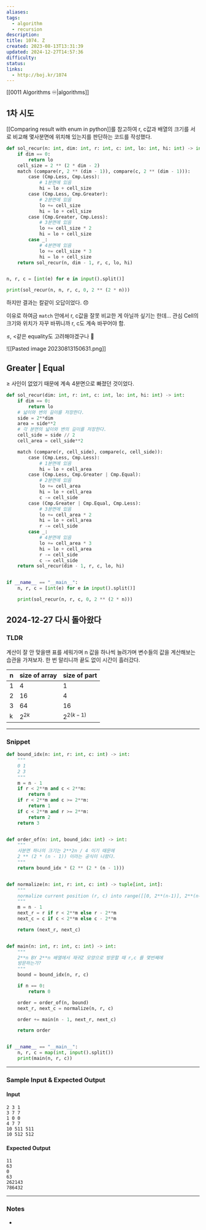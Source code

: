```yaml
---
aliases: 
tags:
  - algorithm
  - recursion
description: 
title: 1074. Z
created: 2023-08-13T13:31:39
updated: 2024-12-27T14:57:36
difficulty: 
status: 
links:
  - http://boj.kr/1074
---
```

[[0011 Algorithms ♾️|algorithms]]

## 1차 시도

[[Comparing result with enum in python]]를 참고하여 r, c값과 배열의 크기를 서로 비교해 몇사분면에 위치해 있는지를 판단하는 코드를 작성했다.

```python
def sol_recur(n: int, dim: int, r: int, c: int, lo: int, hi: int) -> int:
    if dim == 0:
        return lo
    cell_size = 2 ** (2 * dim - 2)
    match (compare(r, 2 ** (dim - 1)), compare(c, 2 ** (dim - 1))):
        case (Cmp.Less, Cmp.Less):
            # 1분면에 있음
            hi = lo + cell_size
        case (Cmp.Less, Cmp.Greater):
            # 2분면에 있음
            lo += cell_size
            hi = lo + cell_size
        case (Cmp.Greater, Cmp.Less):
            # 3분면에 있음
            lo += cell_size * 2
            hi = lo + cell_size
        case _:
            # 4분면에 있음
            lo += cell_size * 3
            hi = lo + cell_size
    return sol_recur(n, dim - 1, r, c, lo, hi)


n, r, c = [int(e) for e in input().split()]

print(sol_recur(n, n, r, c, 0, 2 ** (2 * n)))
```

하지만 결과는 칼같이 오답이었다. 😞

이유로 하여금 `match` 안에서 r, c값을 잘못 비교한 게 아닐까 싶기는 한데... 관심 Cell의 크기와 위치가 자꾸 바뀌니까 r, c도 계속 바꾸어야 함.

≤, <같은 equality도 고려해야겠구나 

![[Pasted image 20230813150631.png]]

## Greater | Equal

≥ 사인이 없었기 때문에 계속 4분면으로 빠졌던 것이었다.

```python
def sol_recur(dim: int, r: int, c: int, lo: int, hi: int) -> int:
    if dim == 0:
        return lo
    # 넓이와 변의 길이를 저장한다.
    side = 2**dim
    area = side**2
    # 각 분면의 넓이와 변의 길이를 저장한다.
    cell_side = side // 2
    cell_area = cell_side**2

    match (compare(r, cell_side), compare(c, cell_side)):
        case (Cmp.Less, Cmp.Less):
            # 1분면에 있음
            hi = lo + cell_area
        case (Cmp.Less, Cmp.Greater | Cmp.Equal):
            # 2분면에 있음
            lo += cell_area
            hi = lo + cell_area
            c -= cell_side
        case (Cmp.Greater | Cmp.Equal, Cmp.Less):
            # 3분면에 있음
            lo += cell_area * 2
            hi = lo + cell_area
            r -= cell_side
        case _:
            # 4분면에 있음
            lo += cell_area * 3
            hi = lo + cell_area
            r -= cell_side
            c -= cell_side
    return sol_recur(dim - 1, r, c, lo, hi)


if __name__ == "__main__":
    n, r, c = [int(e) for e in input().split()]

    print(sol_recur(n, r, c, 0, 2 ** (2 * n)))
```

## 2024-12-27 다시 돌아왔다

### TLDR

계산이 잘 안 맞을땐 표를 세워가며 n 값을 하나씩 늘려가며 변수들의 값을 계산해보는 습관을 가져보자. 한 번 말리니까 끝도 없이 시간이 흘러갔다.

| n   | size of array | size of part   |
| --- | ------------- | -------------- |
| 1   | 4             | 1              |
| 2   | 16            | 4              |
| 3   | 64            | 16             |
| k   | $2 ^ {2 k}$   | $2^{2(k-1)}$   |

<!-- 문제에 대한 간략한 설명 및 풀이 접근 방식 요약 -->

---

### Snippet

```python
def bound_idx(n: int, r: int, c: int) -> int:
    """
    0 1
    2 3
    """
    m = n - 1
    if r < 2**m and c < 2**m:
        return 0
    if r < 2**m and c >= 2**m:
        return 1
    if c < 2**m and r >= 2**m:
        return 2
    return 3


def order_of(n: int, bound_idx: int) -> int:
    """
    사분면 하나의 크기는 2**2n / 4 이기 때문에
    2 ** (2 * (n - 1)) 이라는 공식이 나왔다.
    """
    return bound_idx * (2 ** (2 * (n - 1)))


def normalize(n: int, r: int, c: int) -> tuple[int, int]:
    """
    normalize current position (r, c) into range([[0, 2**(n-1)], 2**(n-1)])
    """
    m = n - 1
    next_r = r if r < 2**m else r - 2**m
    next_c = c if c < 2**m else c - 2**m

    return (next_r, next_c)


def main(n: int, r: int, c: int) -> int:
    """
    2**n BY 2**n 배열에서 재귀Z 모양으로 방문할 때 r,c 를 몇번째에
    방문하는가?
    """
    bound = bound_idx(n, r, c)

    if n == 0:
        return 0

    order = order_of(n, bound)
    next_r, next_c = normalize(n, r, c)

    order += main(n - 1, next_r, next_c)

    return order


if __name__ == "__main__":
    n, r, c = map(int, input().split())
    print(main(n, r, c))

```

<!-- 주요 코드 작성 -->

---

### Sample Input & Expected Output

#### Input

```
2 3 1
3 7 7
1 0 0
4 7 7
10 511 511
10 512 512
```

#### Expected Output

```
11
63
0
63
262143
786432
```

---

### Notes

- 
